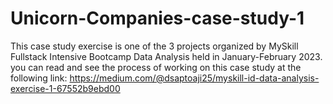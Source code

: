 # Unicorn-Companies-case-study-1
This case study exercise is one of the 3 projects organized by MySkill Fullstack Intensive Bootcamp Data Analysis held in January-February 2023.
you can read and see the process of working on this case study at the following link: https://medium.com/@dsaptoaji25/myskill-id-data-analysis-exercise-1-67552b9ebd00 
